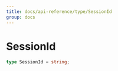 ```yaml
---
title: docs/api-reference/type/SessionId
group: docs
---
```


# SessionId

```ts
type SessionId = string;
```


